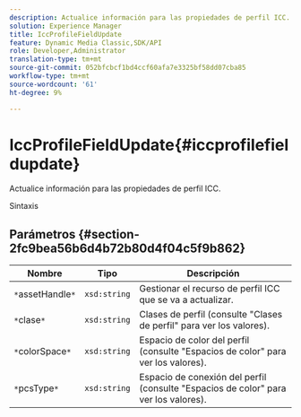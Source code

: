 ```yaml
---
description: Actualice información para las propiedades de perfil ICC.
solution: Experience Manager
title: IccProfileFieldUpdate
feature: Dynamic Media Classic,SDK/API
role: Developer,Administrator
translation-type: tm+mt
source-git-commit: 052bfcbcf1bd4ccf60afa7e3325bf58dd07cba85
workflow-type: tm+mt
source-wordcount: '61'
ht-degree: 9%

---
```



# IccProfileFieldUpdate{#iccprofilefieldupdate}

Actualice información para las propiedades de perfil ICC.

Sintaxis

## Parámetros {#section-2fc9bea56b6d4b72b80d4f04c5f9b862}

| Nombre | Tipo | Descripción |
|---|---|---|
| `*`assetHandle`*` | `xsd:string` | Gestionar el recurso de perfil ICC que se va a actualizar. |
| `*`clase`*` | `xsd:string` | Clases de perfil (consulte &quot;Clases de perfil&quot; para ver los valores). |
| `*`colorSpace`*` | `xsd:string` | Espacio de color del perfil (consulte &quot;Espacios de color&quot; para ver los valores). |
| `*`pcsType`*` | `xsd:string` | Espacio de conexión del perfil (consulte &quot;Espacios de color&quot; para ver los valores). |

